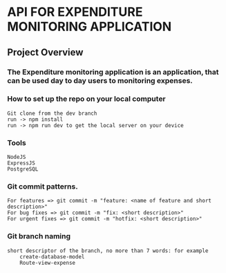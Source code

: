 # API FOR EXPENDITURE MONITORING APPLICATION

## Project Overview

### The Expenditure monitoring application is an application, that can be used day to day users to monitoring expenses.

### How to set up the repo on your local computer

    Git clone from the dev branch
    run -> npm install
    run -> npm run dev to get the local server on your device

### Tools

    NodeJS
    ExpressJS
    PostgreSQL

### Git commit patterns.

    For features => git commit -m "feature: <name of feature and short description>"
    For bug fixes => git commit -m "fix: <short description>"
    For urgent fixes => git commit -m "hotfix: <short description>"

### Git branch naming

    short descriptor of the branch, no more than 7 words: for example
        create-database-model
        Route-view-expense
